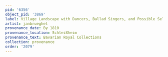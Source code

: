 ```yaml
---
pid: '6356'
object_pid: '3869'
label: Village Landscape with Dancers, Ballad Singers, and Possible Self Portrait
artist: janbrueghel
provenance_date: By 1810
provenance_location: Schleißheim
provenance_text: Bavarian Royal Collections
collection: provenance
order: '2079'
---
```


